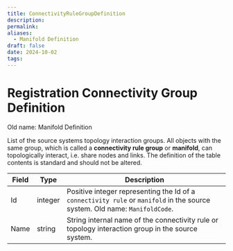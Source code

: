 ```yaml
---
title: ConnectivityRuleGroupDefinition
description: 
permalink: 
aliases:
  - Manifold Definition
draft: false
date: 2024-10-02
tags: 
---
```

# Registration Connectivity Group Definition

Old name: Manifold Definition

List of the source systems topology interaction groups. All objects with the same group, which is called a **connectivity rule group** or **manifold**, can topologically interact, i.e. share nodes and links. The definition of the table contents is standard and should not be altered.

| Field | Type    | Description                                                                                                                 |
| ----- | ------- | --------------------------------------------------------------------------------------------------------------------------- |
| Id    | integer | Positive integer representing the Id of a `connectivity rule` or `manifold` in the source system. Old name: `ManifoldCode`. |
| Name  | string  | String internal name of the connectivity rule or topology interaction group in the source system.                           |
